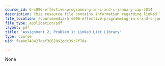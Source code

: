 ```yaml
---
course_id: 6-s096-effective-programming-in-c-and-c-january-iap-2014
description: This resource file contains information regarding linked list library.
file_location: /coursemedia/6-s096-effective-programming-in-c-and-c-january-iap-2014/fea0e748427def3862062ddc39c7f78a_MIT6_S096IAP14_ass2_p1.pdf
file_type: application/pdf
layout: pdf
title: 'Assignment 2, Problem 1: Linked List Library'
type: course
uid: fea0e748427def3862062ddc39c7f78a

---
```

None